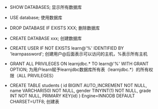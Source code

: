 - SHOW DATABASES; 显示所有数据库
- USE database;  使用数据库
- DROP DATABASE IF EXISTS XXX; 删除数据库
- CREATE DATABASE xxx; 创建数据库
- CREATE USER IF NOT EXISTS learn@'%' IDENTIFIED BY 'learnpassword'; 
  创建用户@后面表示可以访问的主机，%表示所有主机
  
- GRANT ALL PRIVILEGES ON learnjdbc.* TO learn@'%' WITH GRANT OPTION;
  为用户learn赋予learnjdbc数据库所有表（learnjdbc.*）的所有权限（ALL PRIVILEGES）
  
- CREATE TABLE students (
  id BIGINT AUTO_INCREMENT NOT NULL,
  name VARCHAR(50) NOT NULL,
  gender TINYINT(1) NOT NULL,
  grade INT NOT NULL,
  PRIMARY KEY(id)
  ) Engine=INNODB DEFAULT CHARSET=UTF8;
  创建表
